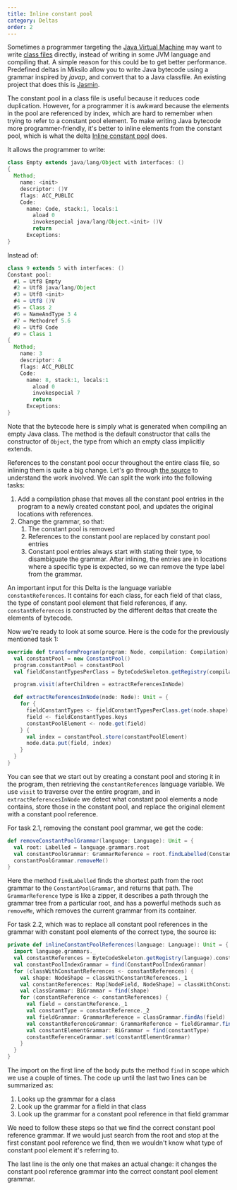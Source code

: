 ```yaml
---
title: Inline constant pool
category: Deltas
order: 2
---
```


Sometimes a programmer targeting the [Java Virtual Machine](https://en.wikipedia.org/wiki/Java_virtual_machine) may want to write [class files](https://en.wikipedia.org/wiki/Java_class_file) directly, instead of writing in some JVM language and compiling that. A simple reason for this could be to get better performance. Predefined deltas in Miksilo allow you to write Java bytecode using a grammar inspired by _javap_, and convert that to a Java classfile. An existing project that does this is [Jasmin](https://en.wikipedia.org/wiki/Jasmin_(software)).

The constant pool in a class file is useful because it reduces code duplication. However, for a programmer it is awkward because the elements in the pool are referenced by index, which are hard to remember when trying to refer to a constant pool element. To make writing Java bytecode more programmer-friendly, it's better to inline elements from the constant pool, which is what the delta [Inline constant pool](https://github.com/keyboardDrummer/Miksilo/blob/master/src/main/scala/deltas/bytecode/simpleBytecode/InlineConstantPool.scala) does.

It allows the programmer to write:

```java
class Empty extends java/lang/Object with interfaces: ()
{
  Method;
    name: <init>
    descriptor: ()V
    flags: ACC_PUBLIC
    Code:
      name: Code, stack:1, locals:1
        aload 0
        invokespecial java/lang/Object.<init> ()V
        return
      Exceptions:
}
```

Instead of:

```java
class 9 extends 5 with interfaces: ()
Constant pool:
  #1 = Utf8 Empty
  #2 = Utf8 java/lang/Object
  #3 = Utf8 <init>
  #4 = Utf8 ()V
  #5 = Class 2
  #6 = NameAndType 3 4
  #7 = Methodref 5.6
  #8 = Utf8 Code
  #9 = Class 1
{
  Method;
    name: 3
    descriptor: 4
    flags: ACC_PUBLIC
    Code:
      name: 8, stack:1, locals:1
        aload 0
        invokespecial 7
        return
      Exceptions:
}
```

Note that the bytecode here is simply what is generated when compiling an empty Java class. The method is the default constructor that calls the constructor of `Object`, the type from which an empty class implicitly extends.

References to the constant pool occur throughout the entire class file, so inlining them is quite a big change. Let's go through [the source](https://github.com/keyboardDrummer/Miksilo/blob/master/src/main/scala/deltas/bytecode/simpleBytecode/InlineConstantPool.scala) to understand the work involved. We can split the work into the following tasks:

1. Add a compilation phase that moves all the constant pool entries in the program to a newly created constant pool, and updates the original locations with references.
1. Change the grammar, so that:
   1. The constant pool is removed
   1. References to the constant pool are replaced by constant pool entries
   1. Constant pool entries always start with stating their type, to disambiguate the grammar. After inlining, the entries are in locations where a specific type is expected, so we can remove the type label from the grammar.

An important input for this Delta is the language variable `constantReferences`. It contains for each class, for each field of that class, the type of constant pool element that field references, if any. `constantReferences` is constructed by the different deltas that create the elements of bytecode.

Now we're ready to look at some source. Here is the code for the previously mentioned task 1:

```scala
override def transformProgram(program: Node, compilation: Compilation): Unit = {
  val constantPool = new ConstantPool()
  program.constantPool = constantPool
  val fieldConstantTypesPerClass = ByteCodeSkeleton.getRegistry(compilation).constantReferences

  program.visit(afterChildren = extractReferencesInNode)

  def extractReferencesInNode(node: Node): Unit = {
    for {
      fieldConstantTypes <- fieldConstantTypesPerClass.get(node.shape)
      field <- fieldConstantTypes.keys
      constantPoolElement <- node.get(field)
    } {
      val index = constantPool.store(constantPoolElement)
      node.data.put(field, index)
    }
  }
}
```

You can see that we start out by creating a constant pool and storing it in the program, then retrieving the `constantReferences` language variable. We use `visit` to traverse over the entire program, and in `extractReferencesInNode` we detect what constant pool elements a node contains, store those in the constant pool, and replace the original element with a constant pool reference.

For task 2.1, removing the constant pool grammar, we get the code:

```scala
def removeConstantPoolGrammar(language: Language): Unit = {
  val root: Labelled = language.grammars.root
  val constantPoolGrammar: GrammarReference = root.findLabelled(ConstantPoolGrammar)
  constantPoolGrammar.removeMe()
}
```

Here the method `findLabelled` finds the shortest path from the root grammar to the `ConstantPoolGrammar`, and returns that path. The `GrammarReference` type is like a zipper, it describes a path through the grammar tree from a particular root, and has a powerful methods such as `removeMe`, which removes the current grammar from its container.

For task 2.2, which was to replace all constant pool references in the grammar with constant pool elements of the correct type, the source is:

```scala
private def inlineConstantPoolReferences(language: Language): Unit = {
  import language.grammars._
  val constantReferences = ByteCodeSkeleton.getRegistry(language).constantReferences
  val constantPoolIndexGrammar = find(ConstantPoolIndexGrammar)
  for (classWithConstantReferences <- constantReferences) {
    val shape: NodeShape = classWithConstantReferences._1
    val constantReferences: Map[NodeField, NodeShape] = classWithConstantReferences._2
    val classGrammar: BiGrammar = find(shape)
    for (constantReference <- constantReferences) {
      val field = constantReference._1
      val constantType = constantReference._2
      val fieldGrammar: GrammarReference = classGrammar.findAs(field)
      val constantReferenceGrammar: GrammarReference = fieldGrammar.findGrammar(constantPoolIndexGrammar).get
      val constantElementGrammar: BiGrammar = find(constantType)
      constantReferenceGrammar.set(constantElementGrammar)
    }
  }
}
```

The import on the first line of the body puts the method `find` in scope which we use a couple of times. The code up until the last two lines can be summarized as:

1. Looks up the grammar for a class
1. Look up the grammar for a field in that class
1. Look up the grammar for a constant pool reference in that field grammar

We need to follow these steps so that we find the correct constant pool reference grammar. If we would just search from the root and stop at the first constant pool reference we find, then we wouldn't know what type of constant pool element it's referring to.

The last line is the only one that makes an actual change: it changes the constant pool reference grammar into the correct constant pool element grammar.